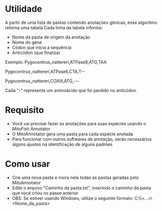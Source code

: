 # Utilidade
A partir de uma lista de pastas contendo anotações gênicas, esse algorítmo retorna uma tabela
Cada linha da tabela informa:
- Nome da pasta de origem da anotação
- Nome do gene
- Códon que inicia a sequência
- Anticódon (que finaliza)

Exemplo: 
Pygocentrus_nattereri,ATPase8,ATG,TAA

Pygocentrus_nattereri,ATPase6,CTA,T--

Pygocentrus_nattereri,COXIII,ATG,---

Cada "-" representa um aminoácido que foi perdido no anticódon

# Requisito
- Você vai precisar fazer as anotações para suas espécies usando o MitoFish Annotator
- O MitoAnnotator gera uma pasta para cada espécie anotada
- Para funcionar com outros softwares de anotação, serão necessários alguns ajustes na identificação de alguns padrões

# Como usar
- Crie uma nova pasta e insira nela todas as pastas geradas pelo MitoAnnotator
- Edite o arquivo "Caminho da pasta.txt", inserindo o caminho da pasta que você criou no passe anterior
- OBS: Se estiver usando Windows, utilize o seguinte formato: C:\\<Caminho>\\<...>\\<Nome_da_pasta>
